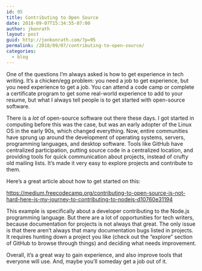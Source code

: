 ```yaml
---
id: 95
title: Contributing to Open Source
date: 2018-09-07T15:34:55-07:00
author: jkonrath
layout: post
guid: http://jonkonrath.com/?p=95
permalink: /2018/09/07/contributing-to-open-source/
categories:
  - blog
---
```

One of the questions I&#8217;m always asked is how to get experience in tech writing. It&#8217;s a chicken/egg problem: you need a job to get experience, but you need experience to get a job. You can attend a code camp or complete a certificate program to get some real-world experience to add to your resume, but what I always tell people is to get started with open-source software.

There is a _lot_ of open-source software out there these days. I got started in computing before this was the case, but was an early adopter of the Linux OS in the early 90s, which changed everything. Now, entire communities have sprung up around the development of operating systems, servers, programming languages, and desktop software. Tools like GitHub have centralized participation, putting source code in a centralized location, and providing tools for quick communication about projects, instead of crufty old mailing lists. It&#8217;s made it very easy to explore projects and contribute to them.

Here&#8217;s a great article about how to get started on this:

<a href="https://medium.freecodecamp.org/contributing-to-open-source-is-not-hard-here-is-my-journey-to-contributing-to-nodejs-d10760e31194" target="_blank" rel="noopener noreferrer">https://medium.freecodecamp.org/contributing-to-open-source-is-not-hard-here-is-my-journey-to-contributing-to-nodejs-d10760e31194</a>

This example is specifically about a developer contributing to the Node.js programming language. But there are a lot of opportunities for tech writers, because documentation for projects is not always that great. The only issue is that there aren&#8217;t always that many documentation bugs listed in projects. It requires hunting down a project you like (check out the &#8220;explore&#8221; section of GitHub to browse through things) and deciding what needs improvement.

Overall, it&#8217;s a great way to gain experience, and also improve tools that everyone will use. And, maybe you&#8217;ll someday get a job out of it.